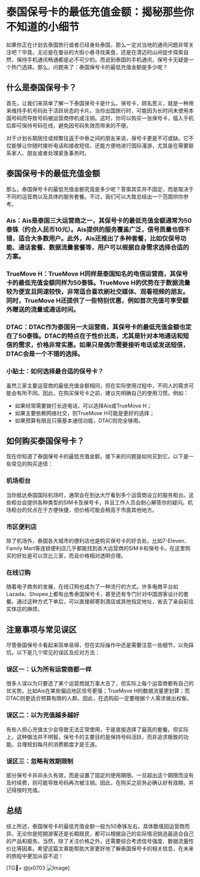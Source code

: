 # 泰国保号卡的最低充值金额：揭秘那些你不知道的小细节

如果你正在计划去泰国旅行或者已经身处泰国，那么一定对当地的通讯问题非常关注吧？毕竟，无论是在曼谷的大街小巷寻找美食，还是在清迈的山间徒步探索自然，保持手机通讯畅通都是必不可少的。而说到泰国的手机通讯，保号卡无疑是一个热门选择。那么，问题来了：泰国保号卡的最低充值金额是多少呢？

## 什么是泰国保号卡？

首先，让我们来简单了解一下泰国保号卡是什么。保号卡，顾名思义，就是一种用来维持手机号码处于活跃状态的卡片。当你出国旅行时，可能因为长时间未使用本国号码而导致号码被运营商停机或注销。这时，你可以购买一张保号卡，插入手机后即可保持号码在线，避免因号码失效而带来的不便。

对于计划长期居住或频繁往返于中泰之间的朋友来说，保号卡更是不可或缺。它不仅能够让你随时接听电话和接收短信，还能方便地进行国际漫游，尤其是在需要联系家人、朋友或者处理紧急事务时。

## 泰国保号卡的最低充值金额

那么，泰国保号卡的最低充值金额究竟是多少呢？答案其实并不固定，而是取决于不同的运营商以及具体的服务套餐。不过，我们可以大致总结出一个范围供你参考。

### Ais：Ais是泰国三大运营商之一，其保号卡的最低充值金额通常为50泰铢（约合人民币10元）。Ais提供的服务覆盖广泛，信号质量也很不错，适合大多数用户。此外，Ais还推出了多种套餐，比如仅保号功能、通话套餐、数据流量套餐等，用户可以根据自身需求选择合适的方案。

### TrueMove H：TrueMove H同样是泰国知名的电信运营商，其保号卡的最低充值金额同样为50泰铢。TrueMove H的优势在于数据流量较为便宜且网速较快，非常适合喜欢刷社交媒体、观看视频的朋友。同时，TrueMove H还提供了一些特别优惠，例如首次充值可享受额外赠送的流量或通话时间。

### DTAC：DTAC作为泰国另一大运营商，其保号卡的最低充值金额也定在了50泰铢。DTAC的特点在于性价比高，尤其是针对本地通话和短信的需求，价格非常实惠。如果只是偶尔需要接听电话或发送短信，DTAC会是一个不错的选择。

### 小贴士：如何选择最合适的保号卡？
虽然三家主要运营商的最低充值金额相同，但在实际使用过程中，不同人的需求可能会有所不同。因此，在购买保号卡之前，建议先明确自己的使用习惯。例如：
- 如果经常需要拨打长途电话，可以选择Ais或TrueMove H；
- 如果主要依赖网络社交，则TrueMove H可能是更好的选择；
- 如果预算有限且只需基本通信功能，DTAC则完全够用。

## 如何购买泰国保号卡？

现在你知道了泰国保号卡的最低充值金额，接下来的问题是如何买到它。以下是一些常见的购买途径：

### 机场柜台
当你抵达泰国国际机场时，通常会在到达大厅看到多个运营商设立的服务柜台。这些柜台会提供各种类型的SIM卡及保号卡，并且工作人员会耐心解答你的疑问。机场柜台的优点在于方便快捷，但价格可能会稍高于市面其他地方。

### 市区便利店
除了机场外，泰国各大城市的便利店也是购买保号卡的好去处。比如7-Eleven、Family Mart等连锁便利店几乎都能找到各大运营商的SIM卡和保号卡。在这里购买的好处是可以货比三家，而且价格相对透明合理。

### 在线订购
随着电子商务的发展，在线订购也成为了一种流行的方式。许多电商平台如Lazada、Shopee上都有出售泰国保号卡，甚至还有专门针对中国游客设计的套餐。通过这种方式下单后，可以直接邮寄到酒店或其他指定地址，省去了亲自前往实体店的麻烦。

## 注意事项与常见误区

尽管泰国保号卡看起来简单易得，但在实际操作中还是需要注意一些细节，以免踩坑。以下是几个常见的误区及应对方法：

### 误区一：认为所有运营商都一样
很多人误以为只要选了某个运营商就万事大吉了，但实际上每个运营商都有自己的优劣势。比如Ais在某些偏远地区信号更强；TrueMove H的数据流量更划算；而DTAC则更适合预算有限的人群。因此，在选购前一定要根据个人需求做出权衡。

### 误区二：以为充值越多越好
有些人担心充值太少会导致无法正常使用，于是直接选择了最高的套餐。但实际上，这种做法并不明智。保号卡的主要目的是保持号码活跃，而非追求极致的功能。合理规划每月的消费额度才是王道。

### 误区三：忽略有效期限制
部分保号卡并非永久有效，而是设置了固定的使用期限。一旦超出这个期限而没有及时续费，则可能导致号码再次被注销。因此，在购买之前务必确认好有效期，并记得按时充值。

## 总结

综上所述，泰国保号卡的最低充值金额一般为50泰铢左右，具体数值因运营商而异。无论你是短期游客还是长期居民，都可以根据自己的实际情况挑选最适合自己的产品和服务。当然，除了关注价格之外，还需要综合考虑信号强度、数据流量性价比等因素。希望这篇文章能帮助大家更好地了解泰国保号卡的相关信息，在未来的旅程中更加从容不迫！

[TG💪+ @jx0703 ![Image](https://github.com/user-attachments/assets/dbca1d08-cadb-493c-b0ec-ad6f7a83f270)]